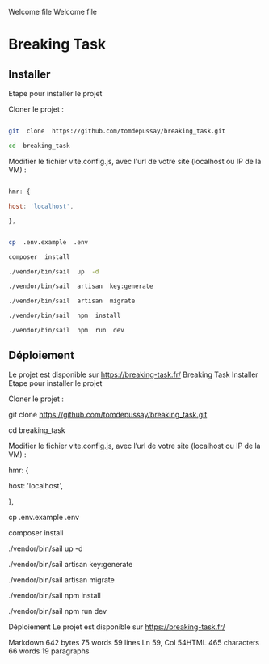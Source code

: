 Welcome file
Welcome file

# Breaking Task

  

## Installer

  

Etape pour installer le projet

  

Cloner le projet :

```bash

git  clone  https://github.com/tomdepussay/breaking_task.git

cd  breaking_task

```

  

Modifier le fichier vite.config.js, avec l'url de votre site (localhost ou IP de la VM) :

```javascript

hmr: {

host: 'localhost',

},

```

  

```bash

cp  .env.example  .env

composer  install

./vendor/bin/sail  up  -d

./vendor/bin/sail  artisan  key:generate

./vendor/bin/sail  artisan  migrate

./vendor/bin/sail  npm  install

./vendor/bin/sail  npm  run  dev

```

## Déploiement
Le projet est disponible sur https://breaking-task.fr/
Breaking Task
Installer
Etape pour installer le projet

Cloner le projet :


git  clone  https://github.com/tomdepussay/breaking_task.git

cd  breaking_task

Modifier le fichier vite.config.js, avec l’url de votre site (localhost ou IP de la VM) :


hmr: {

host: 'localhost',

},


cp  .env.example  .env

composer  install

./vendor/bin/sail  up  -d

./vendor/bin/sail  artisan  key:generate

./vendor/bin/sail  artisan  migrate

./vendor/bin/sail  npm  install

./vendor/bin/sail  npm  run  dev

Déploiement
Le projet est disponible sur https://breaking-task.fr/

Markdown 642 bytes 75 words 59 lines Ln 59, Col 54HTML 465 characters 66 words 19 paragraphs
